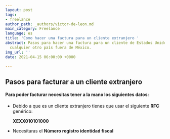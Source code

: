 ```yaml
---
layout: post
tags:
- freelance
author_path: _authors/victor-de-leon.md
main_category: Freelance
language: es
title: 'Como hacer una factura para un cliente extranjero '
abstract: Pasos para hacer una factura para un cliente de Estados Unidos, Europa o
  cualquier otro país fuera de México.
img_url: ''
date: 2021-04-15 06:00:00 +0000

---
```

## Pasos para facturar a un cliente extranjero

#### Para poder facturar necesitas tener a la mano los siguientes datos:

* Debido a que es un cliente extranjero tienes que usar el siguiente **RFC** genérico:

  **XEXX010101000**
* Necesitaras el **Número registro identidad fiscal** 